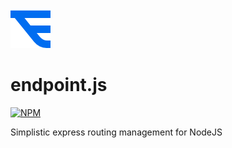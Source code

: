 ![alt text](https://github.com/EladKeyshawn/endpoint-js/blob/master/assets/road-detours.png)
# endpoint.js
[![NPM](https://nodei.co/npm/endpoint-js.png)](https://npmjs.org/package/endpoint-js)

Simplistic express routing management for NodeJS
